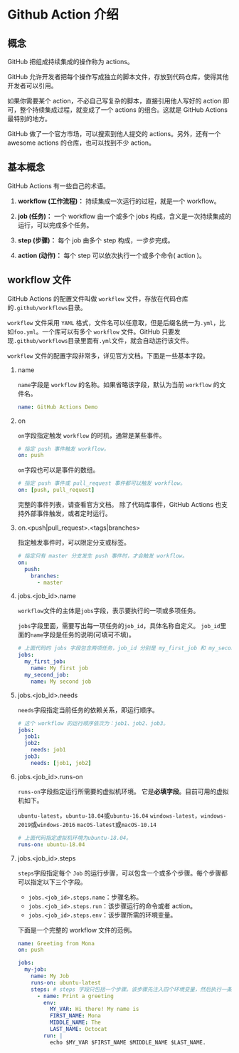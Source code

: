# Github Action 介绍

## 概念

GitHub 把组成持续集成的操作称为 actions。

GitHub 允许开发者把每个操作写成独立的脚本文件，存放到代码仓库，使得其他开发者可以引用。

如果你需要某个 action，不必自己写复杂的脚本，直接引用他人写好的 action 即可，整个持续集成过程，就变成了一个 actions 的组合。这就是 GitHub Actions 最特别的地方。

GitHub 做了一个官方市场，可以搜索到他人提交的 actions。另外，还有一个 awesome actions 的仓库，也可以找到不少 action。

## 基本概念

GitHub Actions 有一些自己的术语。

1. **workflow (工作流程)：** 持续集成一次运行的过程，就是一个 workflow。

1. **job (任务)：** 一个 workflow 由一个或多个 jobs 构成，含义是一次持续集成的运行，可以完成多个任务。

1. **step (步骤)：** 每个 job 由多个 step 构成，一步步完成。

1. **action (动作)：** 每个 step 可以依次执行一个或多个命令( action )。

## workflow 文件

GitHub Actions 的配置文件叫做 `workflow` 文件，存放在代码仓库的`.github/workflows`目录。

`workflow` 文件采用 `YAML` 格式，文件名可以任意取，但是后缀名统一为`.yml`，比如`foo.yml`。一个库可以有多个 `workflow` 文件。GitHub 只要发现`.github/workflows`目录里面有`.yml`文件，就会自动运行该文件。

`workflow` 文件的配置字段非常多，详见官方文档。下面是一些基本字段。

1. name

   `name`字段是 `workflow` 的名称。如果省略该字段，默认为当前 `workflow` 的文件名。

   ```yml
   name: GitHub Actions Demo
   ```

1. on

   `on`字段指定触发 `workflow` 的时机，通常是某些事件。

   ```yml
   # 指定 push 事件触发 workflow。
   on: push
   ```

   `on`字段也可以是事件的数组。

   ```yml
   # 指定 push 事件或 pull_request 事件都可以触发 workflow。
   on: [push, pull_request]
   ```

   完整的事件列表，请查看官方文档。
   除了代码库事件，GitHub Actions 也支持外部事件触发，或者定时运行。

1. on.<push|pull_request>.<tags|branches>

   指定触发事件时，可以限定分支或标签。

   ```yml
   # 指定只有 master 分支发生 push 事件时，才会触发 workflow。
   on:
     push:
       branches:
         - master
   ```

1. jobs.<job_id>.name

   `workflow`文件的主体是`jobs`字段，表示要执行的一项或多项任务。

   `jobs`字段里面，需要写出每一项任务的`job_id`，具体名称自定义。
   `job_id`里面的`name`字段是任务的说明(可填可不填)。

   ```yml
   # 上面代码的 jobs 字段包含两项任务，job_id 分别是 my_first_job 和 my_second_job。
   jobs:
     my_first_job:
       name: My first job
     my_second_job:
       name: My second job
   ```

1. jobs.<job_id>.needs

   `needs`字段指定当前任务的依赖关系，即运行顺序。

   ```yml
   # 这个 workflow 的运行顺序依次为：job1、job2、job3。
   jobs:
     job1:
     job2:
       needs: job1
     job3:
       needs: [job1, job2]
   ```

1. jobs.<job_id>.runs-on

   `runs-on`字段指定运行所需要的虚拟机环境。
   它是**必填字段**。目前可用的虚拟机如下。

   `ubuntu-latest`，`ubuntu-18.04`或`ubuntu-16.04`
   `windows-latest`，`windows-2019`或`windows-2016`
   `macOS-latest`或`macOS-10.14`

   ```yml
   # 上面代码指定虚拟机环境为ubuntu-18.04。
   runs-on: ubuntu-18.04
   ```

1. jobs.<job_id>.steps

   `steps`字段指定每个 `Job` 的运行步骤，可以包含一个或多个步骤。每个步骤都可以指定以下三个字段。

   - `jobs.<job_id>.steps.name`：步骤名称。
   - `jobs.<job_id>.steps.run`：该步骤运行的命令或者 action。
   - `jobs.<job_id>.steps.env`：该步骤所需的环境变量。

   下面是一个完整的 workflow 文件的范例。

   ```yml
   name: Greeting from Mona
   on: push

   jobs:
     my-job:
       name: My Job
       runs-on: ubuntu-latest
       steps: # steps 字段只包括一个步骤。该步骤先注入四个环境变量，然后执行一条 Bash 命令。
         - name: Print a greeting
           env:
             MY_VAR: Hi there! My name is
             FIRST_NAME: Mona
             MIDDLE_NAME: The
             LAST_NAME: Octocat
           run: |
             echo $MY_VAR $FIRST_NAME $MIDDLE_NAME $LAST_NAME.
   ```
